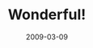 ---
layout: base.njk
title : 'Wonderful!' 
view_title : 'Wonderful!' 
year : '2009' 
date : '2009-03-09' 
img_file : '/drawing/wonderful2009.png' 
html_file : 'wonderful2009' 
next_html : 'illgivethisonemoretry.html' 
year_order : '77' 
permalink : "title/{{html_file}}.html"
---